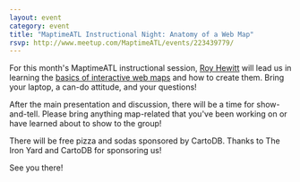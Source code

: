 ```yaml
---
layout: event
category: event
title: "MaptimeATL Instructional Night: Anatomy of a Web Map"
rsvp: http://www.meetup.com/MaptimeATL/events/223439779/
---
```


For this month's MaptimeATL instructional session, [Roy Hewitt](https://twitter.com/R0Yhewitt) will lead us in learning the [basics of interactive web maps](slides.royhewitt.com/web-maps) and how to create them. Bring your laptop, a can-do attitude, and your questions!

After the main presentation and discussion, there will be a time for show-and-tell. Please bring anything map-related that you've been working on or have learned about to show to the group!

There will be free pizza and sodas sponsored by CartoDB. Thanks to The Iron Yard and CartoDB for sponsoring us!

See you there!
